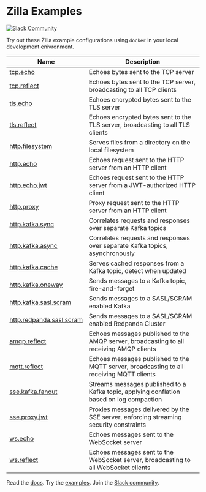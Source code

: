 # Zilla Examples

[![Slack Community][community-image]][community-join]

Try out these Zilla example configurations using `docker` in your local development enivronment.

| Name | Description|
|------|------------|
| [tcp.echo](tcp.echo) | Echoes bytes sent to the TCP server |
| [tcp.reflect](tcp.reflect) | Echoes bytes sent to the TCP server, broadcasting to all TCP clients |
| [tls.echo](tls.echo) | Echoes encrypted bytes sent to the TLS server |
| [tls.reflect](tls.reflect) | Echoes encrypted bytes sent to the TLS server, broadcasting to all TLS clients |
| [http.filesystem](http.filesystem) | Serves files from a directory on the local filesystem |
| [http.echo](http.echo) | Echoes request sent to the HTTP server from an HTTP client |
| [http.echo.jwt](http.echo.jwt) | Echoes request sent to the HTTP server from a JWT-authorized HTTP client |
| [http.proxy](http.proxy)               | Proxy request sent to the HTTP server from an HTTP client        |
| [http.kafka.sync](http.kafka.sync) | Correlates requests and responses over separate Kafka topics |
| [http.kafka.async](http.kafka.async) | Correlates requests and responses over separate Kafka topics, asynchronously |
| [http.kafka.cache](http.kafka.cache) | Serves cached responses from a Kafka topic, detect when updated |
| [http.kafka.oneway](http.kafka.oneway) | Sends messages to a Kafka topic, fire-and-forget |
| [http.kafka.sasl.scram](http.kafka.sasl.scram) | Sends messages to a SASL/SCRAM enabled Kafka |
| [http.redpanda.sasl.scram](http.redpanda.sasl.scram) | Sends messages to a SASL/SCRAM enabled Redpanda Cluster |
| [amqp.reflect](amqp.reflect) | Echoes messages published to the AMQP server, broadcasting to all receiving AMQP clients |
| [mqtt.reflect](mqtt.reflect) | Echoes messages published to the MQTT server, broadcasting to all receiving MQTT clients |
| [sse.kafka.fanout](sse.kafka.fanout) | Streams messages published to a Kafka topic, applying conflation based on log compaction |
| [sse.proxy.jwt](sse.proxy.jwt) | Proxies messages delivered by the SSE server, enforcing streaming security constraints |
| [ws.echo](ws.echo) | Echoes messages sent to the WebSocket server |
| [ws.reflect](ws.reflect) | Echoes messages sent to the WebSocket server, broadcasting to all WebSocket clients |

Read the [docs][zilla-docs].
Try the [examples][zilla-examples].
Join the [Slack community][community-join].

[community-image]: https://img.shields.io/badge/slack-@aklivitycommunity-blue.svg?logo=slack
[community-join]: https://join.slack.com/t/aklivitycommunity/shared_invite/zt-sy06wvr9-u6cPmBNQplX5wVfd9l2oIQ

[zilla-docs]: https://docs.aklivity.io/zilla
[zilla-examples]: https://github.com/aklivity/zilla-examples
